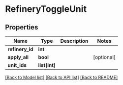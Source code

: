 # RefineryToggleUnit

## Properties
Name | Type | Description | Notes
------------ | ------------- | ------------- | -------------
**refinery_id** | **int** |  | 
**apply_all** | **bool** |  | [optional] 
**unit_ids** | **list[int]** |  | 

[[Back to Model list]](../README.md#documentation-for-models) [[Back to API list]](../README.md#documentation-for-api-endpoints) [[Back to README]](../README.md)

